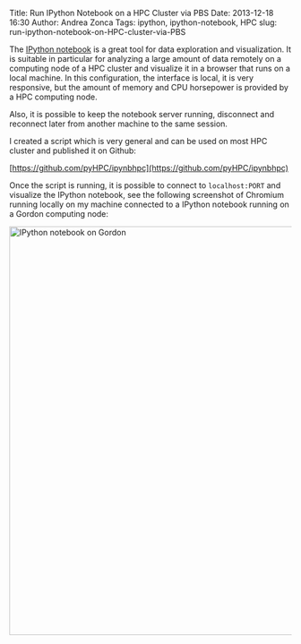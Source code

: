 Title: Run IPython Notebook on a HPC Cluster via PBS
Date: 2013-12-18 16:30
Author: Andrea Zonca
Tags: ipython, ipython-notebook, HPC
slug: run-ipython-notebook-on-HPC-cluster-via-PBS

The [IPython notebook](http://ipython.org/notebook.html) is a great tool for data exploration
and visualization.
It is suitable in particular for analyzing a large amount of data remotely on a computing node
of a HPC cluster and visualize it in a browser that runs on a local machine.
In this configuration, the interface is local, it is very responsive, but the amount of memory
and CPU horsepower is provided by a HPC computing node.

Also, it is possible to keep the notebook server running, disconnect and reconnect later from
another machine to the same session.

I created a script which is very general and can be used on most HPC cluster and published it on Github:

[https://github.com/pyHPC/ipynbhpc](https://github.com/pyHPC/ipynbhpc)

Once the script is running, it is possible to connect to `localhost:PORT` and visualize the 
IPython notebook, see the following screenshot of Chromium running locally on my machine
connected to a IPython notebook running on a Gordon computing node:

<img src="/images/run-ipython-notebook-on-HPC-cluster-via-PBS_screenshot.png" alt="IPython notebook on Gordon" style="width: 730px;"/>

